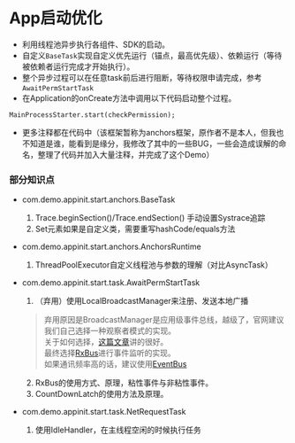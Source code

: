 # App启动优化
* 利用线程池异步执行各组件、SDK的启动。
* 自定义`BaseTask`实现自定义优先运行（锚点，最高优先级）、依赖运行（等待被依赖者运行完成才开始执行）。
* 整个异步过程可以在任意task前后进行阻断，等待权限申请完成，参考`AwaitPermStartTask`
* 在Application的onCreate方法中调用以下代码启动整个过程。
```
MainProcessStarter.start(checkPermission);
```
* 更多注释都在代码中（该框架暂称为anchors框架，原作者不是本人，但我也不知道是谁，能看到是缘分，我修改了其中的一些BUG，一些会造成误解的命名，整理了代码并加入大量注释，并完成了这个Demo）

### 部分知识点
+ com.demo.appinit.start.anchors.BaseTask
  1. Trace.beginSection()/Trace.endSection() 手动设置Systrace追踪
  2. Set元素如果是自定义类，需要重写hashCode/equals方法

+ com.demo.appinit.start.anchors.AnchorsRuntime
  1. ThreadPoolExecutor自定义线程池与参数的理解（对比AsyncTask）

+ com.demo.appinit.start.task.AwaitPermStartTask
  1. （弃用）使用LocalBroadcastManager来注册、发送本地广播
  > 弃用原因是BroadcastManager是应用级事件总线，越级了，官网建议我们自己选择一种观察者模式的实现。  
  > 关于如何选择，[这篇文章](https://juejin.im/post/5cbe81f75188250a85160d72)讲的很好。  
  > 最终选择[RxBus](https://github.com/Blankj/RxBus)进行事件监听的实现。  
  > 如果通讯频率高的话，建议使用[EventBus](https://github.com/greenrobot/EventBus)
  2. RxBus的使用方式、原理，粘性事件与非粘性事件。
  3. CountDownLatch的使用方法及原理。

+ com.demo.appinit.start.task.NetRequestTask
  1. 使用IdleHandler，在主线程空闲的时候执行任务



